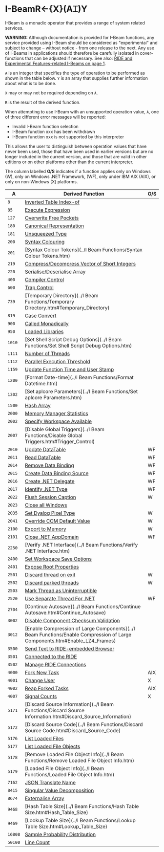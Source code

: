 




<h1 class="heading"><span class="name">I-Beam</span><span class="command">R←{X}(A⌶)Y</span></h1>

I-Beam is a monadic operator that provides a range of system related services.


**WARNING:** Although documentation is provided for I-Beam functions, any service provided using I-Beam should be considered as "experimental" and subject to change – without notice - from one release to the next. Any use of I-Beams in applications should therefore be carefully isolated in cover-functions that can be adjusted if necessary. See also: [RIDE and Experimental Features-related I-Beams on page 1](a-z/supplementary-i-beam-functions.md).



`A` is an integer that specifies the type of operation to be performed  as shown in the table below. `Y` is an array that supplies further information about what is to be done.


`X` may or may not be required depending on `A`.


`R` is the result of the derived function.


When attempting to use  I-Beam with an unsupported operation value, `A`, one of three different error messages will be reported:

- Invalid I-Beam function selection
- I-Beam function xxx has been withdrawn
- I-Beam function xxx is not supported by this interpreter

This allows the user to distinguish between operation values that have never been used, those that have been used in earlier versions but are no longer included in the current version, and those
that are valid in other editions or on other platforms other than the current interpreter.



The column labelled **O/S** indicates if a function applies only on Windows (W), only on Windows .NET Framework, (WF), only under IBM AIX (AIX), or only on non-Windows (X) platforms.


| A | Derived Function | O/S |
| --- | --- | ---  |
| `8` | [Inverted Table Index-of](a-z/inverted-table-index-of.md) |  |
| `85` | [Execute Expression](a-z/execute-expression.md) |  |
| `127` | [Overwrite Free Pockets](a-z/overwrite-free-pockets.md) |  |
| `180` | [Canonical Representation](a-z/canonical-representation.md) |  |
| `181` | [Unsqueezed Type](a-z/unsqueezed-type.md) |  |
| `200` | [Syntax Colouring](a-z/syntax-colouring.md) |  |
| `201` | [Syntax Colour Tokens](../I Beam Functions/Syntax Colour Tokens.htm) |  |
| `219` | [Compress/Decompress Vector of Short Integers](a-z/compress-vector-of-short-integers.md) |  |
| `220` | [Serialise/Deserialise Array](a-z/serialise-array.md) |  |
| `400` | [Compiler Control](a-z/compiler-control.md) |  |
| `600` | [Trap Control](a-z/trap-control.md) |  |
| `739` | [Temporary Directory](../I Beam Functions/Temporary Directory.htm#Temporary_Directory) |  |
| `819` | [Case Convert](a-z/case-convert.md) |  |
| `900` | [Called Monadically](a-z/called-monadically.md) |  |
| `950` | [Loaded Libraries](a-z/loaded-libraries.md) |  |
| `1010` | [Set Shell Script Debug Options](../I Beam Functions/Set Shell Script Debug Options.htm) |  |
| `1111` | [Number of Threads](a-z/number-of-threads.md) |  |
| `1112` | [Parallel Execution Threshold](a-z/parallel-execution-threshold.md) |  |
| `1159` | [Update Function Time and User Stamp](a-z/update-function-timestamp.md) |  |
| `1200` | [Format Date-time](../I Beam Functions/Format Datetime.htm) |  |
| `1302` | [Set aplcore Parameters](../I Beam Functions/Set aplcore Parameters.htm) |  |
| `1500` | [Hash Array](a-z/hash-array.md) |  |
| `2000` | [Memory Manager Statistics](a-z/memory-manager-statistics.md) |  |
| `2002` | [Specify Workspace Available](a-z/specify-workspace-available.md) |  |
| `2007` | [Disable Global Triggers](../I Beam Functions/Disable Global Triggers.htm#Trigger_Control) |  |
| `2010` | [Update DataTable](a-z/update-datatable.md) | WF |
| `2011` | [Read DataTable](a-z/read-datatable.md) | WF |
| `2014` | [Remove Data Binding](a-z/remove-data-binding.md) | WF |
| `2015` | [Create Data Binding Source](a-z/create-data-binding-source.md) | WF |
| `2016` | [Create .NET Delegate](a-z/create-net-delegate.md) | WF |
| `2017` | [Identify .NET Type](a-z/identify-net-type.md) | WF |
| `2022` | [Flush Session Caption](a-z/flush-session-caption.md) | W |
| `2023` | [Close all Windows](a-z/close-all-windows.md) |  |
| `2035` | [Set Dyalog Pixel Type](a-z/set-dyalog-pixel-type.md) | W |
| `2041` | [Override COM Default Value](a-z/override-com-default-value.md) | W |
| `2100` | [Export to Memory](a-z/export-to-memory.md) | W |
| `2101` | [Close .NET AppDomain](a-z/close-net-appdomain.md) | WF |
| `2250` | [Verify .NET Interface](../I Beam Functions/Verify .NET Interface.htm) |  |
| `2400` | [Set Workspace Save Options](a-z/set-workspace-save-options.md) |  |
| `2401` | [Expose Root Properties](a-z/expose-root-properties.md) |  |
| `2501` | [Discard thread on exit](a-z/discard-thread-on-exit.md) | W |
| `2502` | [Discard parked threads](a-z/discard-parked-threads.md) | W |
| `2503` | [Mark Thread as Uninterruptible](a-z/mark-thread-as-uninterruptible.md) |  |
| `2520` | [Use Separate Thread For .NET](a-z/use-separate-thread-for-net.md) | WF |
| `2704` | [Continue Autosave](../I Beam Functions/Continue Autosave.htm#Continue_Autosave) |  |
| `3002` | [Disable Component Checksum Validation](a-z/disable-component-checksum-validation.md) |  |
| `3012` | [Enable Compression of Large Components](../I Beam Functions/Enable Compression of Large Components.htm#Enable_LZ4_Frames) |  |
| `3500` | [Send Text to RIDE-embedded Browser](a-z/send-text-to-ride-embedded-browser.md) |  |
| `3501` | [Connected to the RIDE](a-z/connected-to-the-ride.md) |  |
| `3502` | [Manage RIDE Connections](a-z/manage-ride-connections.md) |  |
| `4000` | [Fork New Task](a-z/fork-new-task.md) | AIX |
| `4001` | [Change User](a-z/change-user.md) | X |
| `4002` | [Reap Forked Tasks](a-z/reap-forked-tasks.md) | AIX |
| `4007` | [Signal Counts](a-z/signal-counts.md) | X |
| `5171` | [Discard Source Information](../I Beam Functions/Discard Source Information.htm#Discard_Source_Information) |  |
| `5172` | [Discard Source Code](../I Beam Functions/Discard Source Code.htm#Discard_Source_Code) |  |
| `5176` | [List Loaded Files](a-z/list-loaded-files.md) |  |
| `5177` | [List Loaded File Objects](a-z/list-loaded-file-objects.md) |  |
| `5178` | [Remove Loaded File Object Info](../I Beam Functions/Remove Loaded File Object Info.htm) |  |
| `5179` | [Loaded File Object Info](../I Beam Functions/Loaded File Object Info.htm) |  |
| `7162` | [JSON Translate Name](a-z/json-translate-name.md) |  |
| `8415` | [Singular Value Decomposition](a-z/singular-value-decomposition.md) |  |
| `8674` | [Externalise Array](a-z/externalise-array.md) |  |
| `9468` | [Hash Table Size](../I Beam Functions/Hash Table Size.htm#Hash_Table_Size) |  |
| `9469` | [Lookup Table Size](../I Beam Functions/Lookup Table Size.htm#Lookup_Table_Size) |  |
| `16808` | [Sample Probability Distribution](a-z/sample-probability-distribution.md) |  |
| `50100` | [Line Count](a-z/line-count.md) |  |



